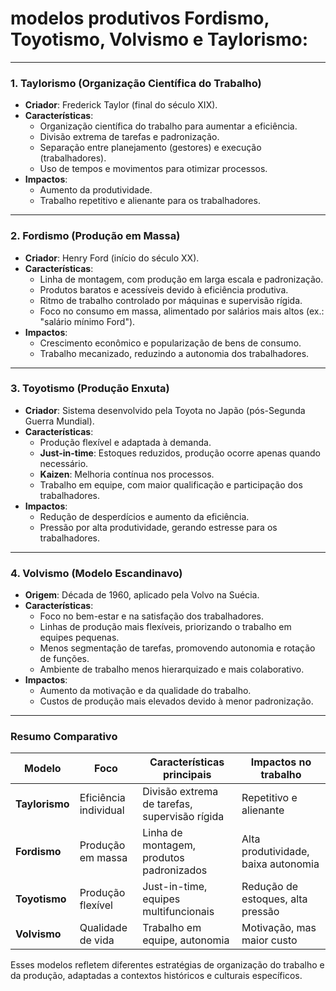 #  modelos produtivos **Fordismo**, **Toyotismo**, **Volvismo** e **Taylorismo**:

---

### **1. Taylorismo (Organização Científica do Trabalho)**  
- **Criador**: Frederick Taylor (final do século XIX).  
- **Características**:  
  - Organização científica do trabalho para aumentar a eficiência.  
  - Divisão extrema de tarefas e padronização.  
  - Separação entre planejamento (gestores) e execução (trabalhadores).  
  - Uso de tempos e movimentos para otimizar processos.  
- **Impactos**:  
  - Aumento da produtividade.  
  - Trabalho repetitivo e alienante para os trabalhadores.  

---

### **2. Fordismo (Produção em Massa)**  
- **Criador**: Henry Ford (início do século XX).  
- **Características**:  
  - Linha de montagem, com produção em larga escala e padronização.  
  - Produtos baratos e acessíveis devido à eficiência produtiva.  
  - Ritmo de trabalho controlado por máquinas e supervisão rígida.  
  - Foco no consumo em massa, alimentado por salários mais altos (ex.: "salário mínimo Ford").  
- **Impactos**:  
  - Crescimento econômico e popularização de bens de consumo.  
  - Trabalho mecanizado, reduzindo a autonomia dos trabalhadores.  

---

### **3. Toyotismo (Produção Enxuta)**  
- **Criador**: Sistema desenvolvido pela Toyota no Japão (pós-Segunda Guerra Mundial).  
- **Características**:  
  - Produção flexível e adaptada à demanda.  
  - **Just-in-time**: Estoques reduzidos, produção ocorre apenas quando necessário.  
  - **Kaizen**: Melhoria contínua nos processos.  
  - Trabalho em equipe, com maior qualificação e participação dos trabalhadores.  
- **Impactos**:  
  - Redução de desperdícios e aumento da eficiência.  
  - Pressão por alta produtividade, gerando estresse para os trabalhadores.  

---

### **4. Volvismo (Modelo Escandinavo)**  
- **Origem**: Década de 1960, aplicado pela Volvo na Suécia.  
- **Características**:  
  - Foco no bem-estar e na satisfação dos trabalhadores.  
  - Linhas de produção mais flexíveis, priorizando o trabalho em equipes pequenas.  
  - Menos segmentação de tarefas, promovendo autonomia e rotação de funções.  
  - Ambiente de trabalho menos hierarquizado e mais colaborativo.  
- **Impactos**:  
  - Aumento da motivação e da qualidade do trabalho.  
  - Custos de produção mais elevados devido à menor padronização.  

---

### Resumo Comparativo  
| **Modelo**   | **Foco**                   | **Características principais**                  | **Impactos no trabalho**         |
|--------------|----------------------------|------------------------------------------------|-----------------------------------|
| **Taylorismo** | Eficiência individual     | Divisão extrema de tarefas, supervisão rígida  | Repetitivo e alienante           |
| **Fordismo**  | Produção em massa         | Linha de montagem, produtos padronizados       | Alta produtividade, baixa autonomia |
| **Toyotismo** | Produção flexível         | Just-in-time, equipes multifuncionais          | Redução de estoques, alta pressão |
| **Volvismo**  | Qualidade de vida         | Trabalho em equipe, autonomia                  | Motivação, mas maior custo       |

Esses modelos refletem diferentes estratégias de organização do trabalho e da produção, adaptadas a contextos históricos e culturais específicos.
